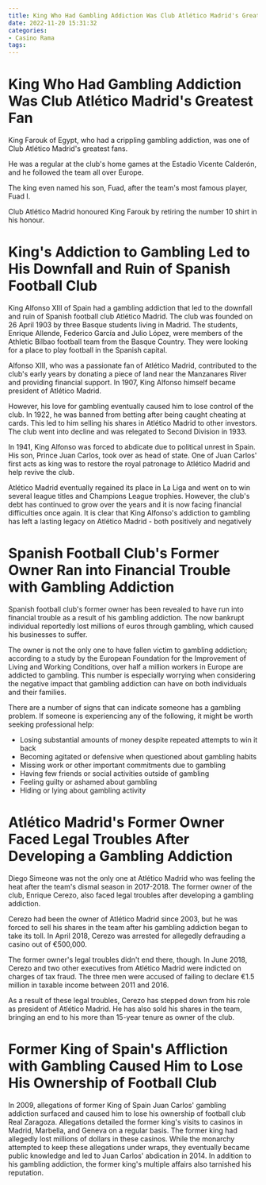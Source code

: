 ```yaml
---
title: King Who Had Gambling Addiction Was Club Atlético Madrid's Greatest Fan
date: 2022-11-20 15:31:32
categories:
- Casino Rama
tags:
---
```



#  King Who Had Gambling Addiction Was Club Atlético Madrid's Greatest Fan

King Farouk of Egypt, who had a crippling gambling addiction, was one of Club Atlético Madrid's greatest fans.

He was a regular at the club's home games at the Estadio Vicente Calderón, and he followed the team all over Europe.

The king even named his son, Fuad, after the team's most famous player, Fuad I.

Club Atlético Madrid honoured King Farouk by retiring the number 10 shirt in his honour.

#  King's Addiction to Gambling Led to His Downfall and Ruin of Spanish Football Club

King Alfonso XIII of Spain had a gambling addiction that led to the downfall and ruin of Spanish football club Atlético Madrid. The club was founded on 26 April 1903 by three Basque students living in Madrid. The students, Enrique Allende, Federico García and Julio López, were members of the Athletic Bilbao football team from the Basque Country. They were looking for a place to play football in the Spanish capital.

Alfonso XIII, who was a passionate fan of Atlético Madrid, contributed to the club's early years by donating a piece of land near the Manzanares River and providing financial support. In 1907, King Alfonso himself became president of Atlético Madrid.

However, his love for gambling eventually caused him to lose control of the club. In 1922, he was banned from betting after being caught cheating at cards. This led to him selling his shares in Atlético Madrid to other investors. The club went into decline and was relegated to Second Division in 1933.

In 1941, King Alfonso was forced to abdicate due to political unrest in Spain. His son, Prince Juan Carlos, took over as head of state. One of Juan Carlos' first acts as king was to restore the royal patronage to Atlético Madrid and help revive the club.

Atlético Madrid eventually regained its place in La Liga and went on to win several league titles and Champions League trophies. However, the club's debt has continued to grow over the years and it is now facing financial difficulties once again. It is clear that King Alfonso's addiction to gambling has left a lasting legacy on Atlético Madrid - both positively and negatively

#  Spanish Football Club's Former Owner Ran into Financial Trouble with Gambling Addiction

Spanish football club's former owner has been revealed to have run into financial trouble as a result of his gambling addiction. The now bankrupt individual reportedly lost millions of euros through gambling, which caused his businesses to suffer.

The owner is not the only one to have fallen victim to gambling addiction; according to a study by the European Foundation for the Improvement of Living and Working Conditions, over half a million workers in Europe are addicted to gambling. This number is especially worrying when considering the negative impact that gambling addiction can have on both individuals and their families.

There are a number of signs that can indicate someone has a gambling problem. If someone is experiencing any of the following, it might be worth seeking professional help:

- Losing substantial amounts of money despite repeated attempts to win it back
- Becoming agitated or defensive when questioned about gambling habits
- Missing work or other important commitments due to gambling
- Having few friends or social activities outside of gambling
- Feeling guilty or ashamed about gambling
- Hiding or lying about gambling activity

#  Atlético Madrid's Former Owner Faced Legal Troubles After Developing a Gambling Addiction

Diego Simeone was not the only one at Atlético Madrid who was feeling the heat after the team's dismal season in 2017-2018. The former owner of the club, Enrique Cerezo, also faced legal troubles after developing a gambling addiction.

Cerezo had been the owner of Atlético Madrid since 2003, but he was forced to sell his shares in the team after his gambling addiction began to take its toll. In April 2018, Cerezo was arrested for allegedly defrauding a casino out of €500,000.

The former owner's legal troubles didn't end there, though. In June 2018, Cerezo and two other executives from Atlético Madrid were indicted on charges of tax fraud. The three men were accused of failing to declare €1.5 million in taxable income between 2011 and 2016.

As a result of these legal troubles, Cerezo has stepped down from his role as president of Atlético Madrid. He has also sold his shares in the team, bringing an end to his more than 15-year tenure as owner of the club.

#  Former King of Spain's Affliction with Gambling Caused Him to Lose His Ownership of Football Club

In 2009, allegations of former King of Spain Juan Carlos' gambling addiction surfaced and caused him to lose his ownership of football club Real Zaragoza. Allegations detailed the former king's visits to casinos in Madrid, Marbella, and Geneva on a regular basis. The former king had allegedly lost millions of dollars in these casinos. While the monarchy attempted to keep these allegations under wraps, they eventually became public knowledge and led to Juan Carlos' abdication in 2014. In addition to his gambling addiction, the former king's multiple affairs also tarnished his reputation.